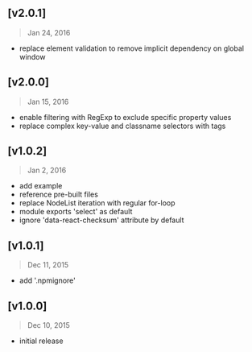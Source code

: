 ## [v2.0.1]
> Jan 24, 2016

- replace element validation to remove implicit dependency on global window


## [v2.0.0]
> Jan 15, 2016

- enable filtering with RegExp to exclude specific property values
- replace complex key-value and classname selectors with tags


## [v1.0.2]
> Jan 2, 2016

- add example
- reference pre-built files
- replace NodeList iteration with regular for-loop
- module exports 'select' as default
- ignore 'data-react-checksum' attribute by default


## [v1.0.1]
> Dec 11, 2015

- add '.npmignore'


## [v1.0.0]
> Dec 10, 2015

- initial release
